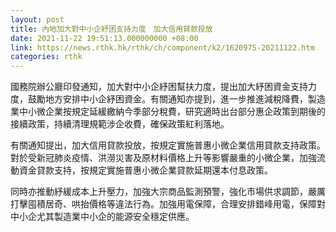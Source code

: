 ```yaml
---
layout: post
title: 內地加大對中小企紓困支持力度　加大信用貸款投放
date: 2021-11-22 19:51:13.000000000 +08:00
link: https://news.rthk.hk/rthk/ch/component/k2/1620975-20211122.htm
categories: rthk
---
```


國務院辦公廳印發通知，加大對中小企紓困幫扶力度，提出加大紓困資金支持力度，鼓勵地方安排中小企紓困資金。有關通知亦提到，進一步推進減稅降費，製造業中小微企業按規定延緩繳納今季部分稅費，研究適時出台部分惠企政策到期後的接續政策，持續清理規範涉企收費，確保政策紅利落地。

有關通知提出，加大信用貸款投放，按規定實施普惠小微企業信用貸款支持政策。對於受新冠肺炎疫情、洪澇災害及原材料價格上升等影響嚴重的小微企業，加強流動資金貸款支持，按規定實施普惠小微企業貸款延期還本付息政策。

同時亦推動紓緩成本上升壓力，加強大宗商品監測預警，強化市場供求調節，嚴厲打擊囤積居奇、哄抬價格等違法行為。加強用電保障，合理安排錯峰用電，保障對中小企尤其製造業中小企的能源安全穩定供應。
